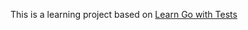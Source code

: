 This is a learning project based on [Learn Go with Tests](https://quii.gitbook.io/learn-go-with-tests/)
